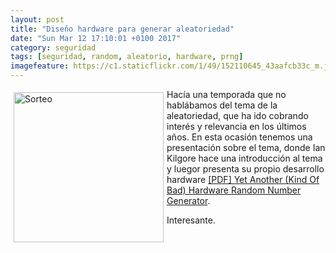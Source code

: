 ```yaml
---
layout: post
title: "Diseño hardware para generar aleatoriedad"
date: "Sun Mar 12 17:10:01 +0100 2017"
category: seguridad
tags: [seguridad, random, aleatorio, hardware, prng]
imagefeature: https://c1.staticflickr.com/1/49/152110645_43aafcb33c_m.jpg
---
```






<a href="https://www.flickr.com/photos/fernand0/152110645" title="Sorteo"><img src="https://c1.staticflickr.com/1/49/152110645_43aafcb33c_m.jpg" width="240"  alt="Sorteo" style="float:left; margin:5px"></a>
Hacía una temporada que no hablábamos del tema de la aleatoriedad, que ha ido cobrando interés y relevancia en los últimos años. En esta ocasión tenemos una presentación sobre el tema, donde Ian Kilgore hace una introducción al tema y luegor presenta su propio desarrollo hardware [[PDF] Yet Another (Kind Of Bad) Hardware Random Number Generator](http://cdn.getforge.com/iank.org/1458657529/trng/NCSULUG_ik_trng_slides.pdf).

Interesante.
